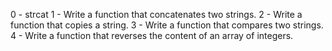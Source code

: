 0 - strcat
1 - Write a function that concatenates two strings.
2 - Write a function that copies a string.
3 - Write a function that compares two strings.
4 - Write a function that reverses the content of an array of integers.
